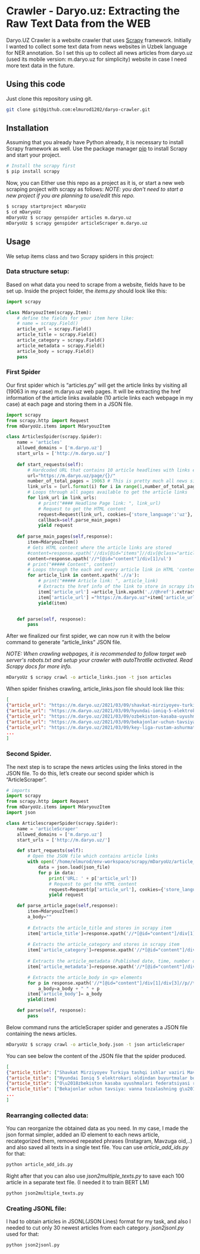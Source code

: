 # Crawler - Daryo.uz: Extracting the Raw Text Data from the WEB

Daryo.UZ Crawler is a website crawler that uses [Scrapy](https://scrapy.org/) framework.
Initially I wanted to collect some text data from news websites in Uzbek language for NER annotation. 
So I set this up to collect all news articles from daryo.uz (used its mobile version: m.daryo.uz for simplicity) website in case I need more text data in the future.


## Using this code

Just clone this repository using git.

```bash
git clone git@github.com:elmurod1202/daryo-crawler.git
```

## Installation

Assuming that you already have Python already, it is necessary to install Scrapy framework as well. Use the package manager [pip](https://pip.pypa.io/en/stable/) to install Scrapy and start your project.

```bash
# Install the scrapy first
$ pip install scrapy
```
Now, you can Either use this repo as a project as it is, or start a new web scraping project with scrapy as follows:
*NOTE: you don't need to start a new project if you are planning to use/edit this repo.*
```bash
$ scrapy startproject mDaryoUz
$ cd mDaryoUz
mDaryoUz $ scrapy genspider articles m.daryo.uz
mDaryoUz $ scrapy genspider articleScraper m.daryo.uz
```

## Usage
We setup items class and two Scrapy spiders in this project:

### Data structure setup:
Based on what data you need to scrape from a website, fields have to be set up.
Inside the project folder, the *items.py* should look like this: 

```python
import scrapy

class MdaryouzItem(scrapy.Item):
    # define the fields for your item here like:
    # name = scrapy.Field()
    article_url = scrapy.Field()
    article_title = scrapy.Field()
    article_category = scrapy.Field()
    article_metadata = scrapy.Field()
    article_body = scrapy.Field()    
    pass
```

### First Spider
Our first spider which is “articles.py” will get the article links by visiting all (19063 in my case) m.daryo.uz web pages. It will be extracting the href information of the article links available (10 article links each webpage in my case) at each page and storing them in a JSON file.

```python
import scrapy
from scrapy.http import Request
from mDaryoUz.items import MdaryouzItem

class ArticlesSpider(scrapy.Spider):
    name = 'articles'
    allowed_domains = ['m.daryo.uz']
    start_urls = ['http://m.daryo.uz/']
    
    def start_requests(self):
        # Hardcoded URL that contains 10 article headlines with links each page.
        url="https://m.daryo.uz/page/{}/"
        number_of_total_pages = 19063 # This is pretty much all news since Daryo.uz started working in January 2013.
        link_urls = [url.format(i) for i in range(1,number_of_total_pages)]
        # Loops through all pages available to get the article links
        for link_url in link_urls:
            # print("#### Headline Page link: ", link_url)
            # Request to get the HTML content
            request=Request(link_url, cookies={'store_language':'uz'}, 
            callback=self.parse_main_pages)
            yield request
    
    def parse_main_pages(self,response):
        item=MdaryouzItem()
        # Gets HTML content where the article links are stored
        #content=response.xpath('//div[@id="items"]//div[@class="article-meta"]')
        content=response.xpath('//*[@id="content"]/div[1]/ul')
        # print("##### Content", content)
        # Loops through the each and every article link in HTML 'content'
        for article_link in content.xpath('.//a'):
            # print("##### Article link: ", article_link)
            # Extracts the href info of the link to store in scrapy item
            item['article_url'] =article_link.xpath('.//@href').extract_first()
            item['article_url'] ="https://m.daryo.uz"+item['article_url']
            yield(item)


    def parse(self, response):
        pass
```
After we finalized our first spider, we can now run it with the below command to generate “article_links” JSON file. 

*NOTE: When crawling webpages, it is recommended to follow target web server's robots.txt and setup your crawler with autoThrotlle activated. Read Scrapy docs for more info.* 

```bash
mDaryoUz $ scrapy crawl -o article_links.json -t json articles
```
When spider finishes crawling, article_links.json file should look like this:

```json
[
{"article_url": "https://m.daryo.uz/2021/03/09/shavkat-mirziyoyev-turkiya-tashqi-ishlar-vaziri-mavlud-chavushoglini-qabul-qildi/"},
{"article_url": "https://m.daryo.uz/2021/03/09/hyundai-ioniq-5-elektrokari-oldindan-buyurtmalar-borasidagi-rekordni-yangiladi/"},
{"article_url": "https://m.daryo.uz/2021/03/09/ozbekiston-kasaba-uyushmalari-federatsiyasi-rahbari-fermerlar-kengashi-raisi-orinbosarini-prezidentni-aldayotganlikda-aybladi/"},
{"article_url": "https://m.daryo.uz/2021/03/09/bekajonlar-uchun-tavsiya-vanna-tozalashning-gayrioddiy-ammo-eng-qulay-usuli/"},
{"article_url": "https://m.daryo.uz/2021/03/09/key-liga-rustam-ashurmatov-jamoasi-songgi-daqiqalarda-2-ta-gol-otkazib-galabani-boy-berdi/"},
...
]
```

### Second Spider.
The next step is to scrape the news articles using the links stored in the JSON file. To do this, let’s create our second spider which is “ArticleScraper”.

```python
# imports
import scrapy
from scrapy.http import Request
from mDaryoUz.items import MdaryouzItem
import json

class ArticlescraperSpider(scrapy.Spider):
    name = 'articleScraper'
    allowed_domains = ['m.daryo.uz']
    start_urls = ['http://m.daryo.uz/']

    def start_requests(self):
        # Open the JSON file which contains article links
        with open('/home/elmurod/env-workspace/scrapy/mDaryoUz/article_links.json') as json_file:
            data = json.load(json_file)
            for p in data:
                print('URL: ' + p['article_url'])
                # Request to get the HTML content
                request=Request(p['article_url'], cookies={'store_language':'uz'}, callback=self.parse_article_page)
                yield request

    def parse_article_page(self,response):
        item=MdaryouzItem()
        a_body=""
        
        # Extracts the article_title and stores in scrapy item
        item['article_title']=response.xpath('//*[@id="content"]/div[1]/h1/text()').extract();
        
        # Extracts the article_category and stores in scrapy item
        item['article_category']=response.xpath('//*[@id="content"]/div[1]/div[1]/a/text()').extract();
        
        # Extracts the article_metadata (Published date, time, number of views) and stores in scrapy item
        item['article_metadata']=response.xpath('//*[@id="content"]/div[1]/div[2]/text()').extract();

        # Extracts the article_body in <p> elements
        for p in response.xpath('//*[@id="content"]/div[1]/div[3]//p//text()').extract():
            a_body=a_body + " " + p
        item['article_body']= a_body
        yield(item)

    def parse(self, response):
        pass
```
Below command runs the articleScraper spider and generates a JSON file containing the news articles. 

```bash
mDaryoUz $ scrapy crawl -o article_body.json -t json articleScraper
```

You can see below the content of the JSON file that the spider produced.

```json
[
{"article_title": ["Shavkat Mirziyoyev Turkiya tashqi ishlar vaziri Mavlud Chavusho\u2018g\u2018lini qabul qildi"], "article_category": ["Mahalliy"], "article_metadata": ["19:59 Kecha  //  21227"], "article_body": " O\u2018zbekiston Prezidenti...."},
{"article_title": ["Hyundai Ioniq 5 elektrokari oldindan buyurtmalar borasidagi rekordni yangiladi"], "article_category": ["Avto"], "article_metadata": ["19:48 Kecha  //  13867"], "article_body": " Hyundai Ioniq 5\u2019ning taqdimotidan bir ne...."},
{"article_title": ["O\u2018zbekiston kasaba uyushmalari federatsiyasi rahbari Fermerlar kengashi raisi o\u2018rinbosarini Prezidentni aldayotganlikda aybladi"], "article_category": ["Mahalliy"], "article_metadata": ["19:39 Kecha  //  28056"],"...."},
{"article_title": ["Bekajonlar uchun tavsiya: vanna tozalashning g\u2018ayrioddiy, ammo eng qulay usuli"], "article_category": ["Maslahatlar"], "article_metadata": ["19:26 Kecha  //  19140"], "article_body": " Ushbu noodatiy usul egilishi qiyi...."},
...
]
```

### Rearranging collected data:
You can reorganize the obtained data as you need. In my case, I made the json format simpler, added an ID element to each news article, recategorized them, removed repeated phrases (Instagram, Mavzuga oid,..) and also saved all texts in a single text file.
You can use *article_add_ids.py* for that:
```bash
python article_add_ids.py
```
Right after that you can also use *json2multiple_texts.py* to save each 100 article in a separate text file. (I needed it to train BERT LM)
```bash
python json2multiple_texts.py
```

### Creating JSONL file:
I had to obtain articles in JSONL(JSON Lines) format for my task, and also I needed to cut only 30 newest articles from each category.
*json2jsonl.py* used for that:
```bash
python json2jsonl.py
```
